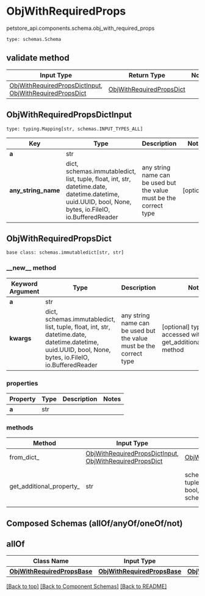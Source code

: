 # ObjWithRequiredProps
petstore_api.components.schema.obj_with_required_props
```
type: schemas.Schema
```

## validate method
Input Type | Return Type | Notes
------------ | ------------- | -------------
[ObjWithRequiredPropsDictInput](#objwithrequiredpropsdictinput), [ObjWithRequiredPropsDict](#objwithrequiredpropsdict) | [ObjWithRequiredPropsDict](#objwithrequiredpropsdict) |

## ObjWithRequiredPropsDictInput
```
type: typing.Mapping[str, schemas.INPUT_TYPES_ALL]
```
Key | Type |  Description | Notes
------------ | ------------- | ------------- | -------------
**a** | str |  |
**any_string_name** | dict, schemas.immutabledict, list, tuple, float, int, str, datetime.date, datetime.datetime, uuid.UUID, bool, None, bytes, io.FileIO, io.BufferedReader | any string name can be used but the value must be the correct type | [optional]

## ObjWithRequiredPropsDict
```
base class: schemas.immutabledict[str, str]

```
### &lowbar;&lowbar;new&lowbar;&lowbar; method
Keyword Argument | Type | Description | Notes
---------------- | ---- | ----------- | -----
**a** | str |  |
**kwargs** | dict, schemas.immutabledict, list, tuple, float, int, str, datetime.date, datetime.datetime, uuid.UUID, bool, None, bytes, io.FileIO, io.BufferedReader | any string name can be used but the value must be the correct type | [optional] typed value is accessed with the get_additional_property_ method

### properties
Property | Type | Description | Notes
-------- | ---- | ----------- | -----
**a** | str |  |

### methods
Method | Input Type | Return Type | Notes
------ | ---------- | ----------- | ------
from_dict_ | [ObjWithRequiredPropsDictInput](#objwithrequiredpropsdictinput), [ObjWithRequiredPropsDict](#objwithrequiredpropsdict) | [ObjWithRequiredPropsDict](#objwithrequiredpropsdict) | a constructor
get_additional_property_ | str | schemas.immutabledict, tuple, float, int, str, bytes, bool, None, FileIO, schemas.Unset | provides type safety for additional properties

## Composed Schemas (allOf/anyOf/oneOf/not)
## allOf
Class Name | Input Type | Accessed Type | Description | Notes
------------- | ------------- | ------------- | ------------- | -------------
[**ObjWithRequiredPropsBase**](obj_with_required_props_base.md) | [**ObjWithRequiredPropsBase**](obj_with_required_props_base.md) | [**ObjWithRequiredPropsBase**](obj_with_required_props_base.md) |  |

[[Back to top]](#top) [[Back to Component Schemas]](../../../README.md#Component-Schemas) [[Back to README]](../../../README.md)
